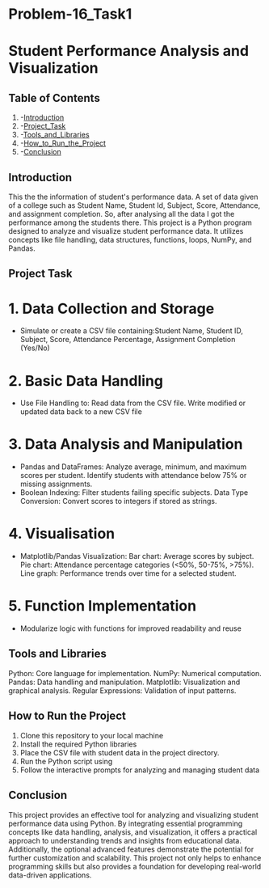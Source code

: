 # Problem-16_Task1
 # Student Performance Analysis and Visualization

## Table of Contents
1. -[Introduction](Introduction)
2. -[Project_Task](Project_Task)
3. -[Tools_and_Libraries](Tools_and_Libraries)
4. -[How_to_Run_the_Project](How_to_Run_the_Project)
5. -[Conclusion](Conclusion)

## Introduction 
This the the information of student's performance data.
A set of data given of a college such as Student Name, Student Id, Subject, Score, Attendance, and assignment completion.
So, after analysing all the data I got the performance among the students there. This project is a Python program designed to analyze and visualize student performance data. It utilizes concepts like file handling, data structures, functions, loops, NumPy, and Pandas.

## Project Task
 # 1. Data Collection and Storage 
 - Simulate or create a CSV file containing:Student Name, Student ID, Subject, Score, Attendance Percentage, Assignment Completion (Yes/No)
 # 2. Basic Data Handling 
 - Use File Handling to:
Read data from the CSV file.
Write modified or updated data back to a new CSV file
# 3. Data Analysis and Manipulation 
 - Pandas and DataFrames:
Analyze average, minimum, and maximum scores per student.
Identify students with attendance below 75% or missing assignments.
 - Boolean Indexing: Filter students failing specific subjects.
Data Type Conversion: Convert scores to integers if stored as strings.
# 4. Visualisation 
 - Matplotlib/Pandas Visualization:
Bar chart: Average scores by subject.
Pie chart: Attendance percentage categories (<50%, 50-75%, >75%).
Line graph: Performance trends over time for a selected student.
# 5. Function Implementation 
 - Modularize logic with functions for improved readability and reuse

## Tools and Libraries 
Python: Core language for implementation.
NumPy: Numerical computation.
Pandas: Data handling and manipulation.
Matplotlib: Visualization and graphical analysis.
Regular Expressions: Validation of input patterns.

## How to Run the Project
 1. Clone this repository to your local machine
 2. Install the required Python libraries
 3. Place the CSV file with student data in the project directory.
 4. Run the Python script using
 5. Follow the interactive prompts for analyzing and managing student data

## Conclusion 
This project provides an effective tool for analyzing and visualizing student performance data using Python. By integrating essential programming concepts like data handling, analysis, and visualization, it offers a practical approach to understanding trends and insights from educational data. Additionally, the optional advanced features demonstrate the potential for further customization and scalability. This project not only helps to enhance programming skills but also provides a foundation for developing real-world data-driven applications.
